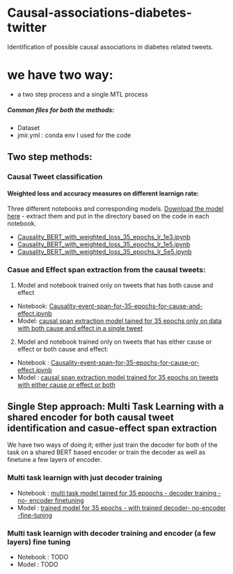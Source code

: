 # Causal-associations-diabetes-twitter



Identification of possible causal associations in diabetes related tweets.

# we have two way: 
 - a two step process and a single MTL process 

##### Common files for both the methods: 
  - Dataset 
  - jmir.yml : conda env I used for the code 


## Two step methods:   

### Causal Tweet classification 
#### Weighted loss and accuracy measures on different learnign rate:  
Three different notebooks and corresponding models. [Download the model here](https://www.dropbox.com/s/3s4iay6fht110tb/finetuned-35-epochs-weighted-class.zip?dl=0) - extract them and put in the directory based on the code in each notebook. 

- [Causality_BERT_with_weighted_loss_35_epochs_lr_1e3.ipynb](https://github.com/WDDS/Causal-associations-diabetes-twitter/blob/main/Causality_BERT_with_weighted_loss_35_epochs_lr_1e3.ipynb)
- [Causality_BERT_with_weighted_loss_35_epochs_lr_1e5.ipynb](https://github.com/WDDS/Causal-associations-diabetes-twitter/blob/main/Causality_BERT_with_weighted_loss_35_epochs_lr_1e5.ipynb)
- [Causality_BERT_with_weighted_loss_35_epochs_lr_5e5.ipynb](https://github.com/WDDS/Causal-associations-diabetes-twitter/blob/main/Causality_BERT_with_weighted_loss_35_epochs_lr_5e5.ipynb)





 ### Casue and Effect span extraction from the causal tweets: 
 
 1. Model and notebook trained only on tweets that has both cause and effect
   - Notebook: [Causality-event-span-for-35-epochs-for-cause-and-effect.ipynb](https://github.com/WDDS/Causal-associations-diabetes-twitter/blob/main/Causality-event-span-for-cause-and-effect.ipynb)     
   - Model: [causal span extraction model tained for 35 epochs only on data with both cause and effect in a single tweet](https://www.dropbox.com/s/i3e4y62km7foav4/finetuned-cause-effect-span-cause-and-effect-35-epochs.pth?dl=0)  

 2. Model and notebook trained only on tweets that has either cause or effect or both cause and effect: 
   - Notebook : [Causality-event-span-for-35-epochs-for-cause-or-effect.ipynb](https://github.com/WDDS/Causal-associations-diabetes-twitter/blob/main/Causality-event-span-for-cause-or-effect.ipynb)  
   - Model : [causal span extraction model trained for 35 epochs on tweets with either cause or effect or both](https://www.dropbox.com/s/qlvt1unck4vycps/finetuned-causal-span-cause-or-effect-35-epochs.pth?dl=0)  

 
 
 
 
 
 
 
 
 ## Single Step approach: Multi Task Learning with a shared encoder for both causal tweet identification and casue-effect span extraction   
 
 We have two ways of doing it; either just train the decoder for both of the task on a shared BERT based encoder or train the decoder as well as finetune a few layers of encoder. 
 
 ### Multi task learnign with just decoder training  
  - Notebook : [multi task model tained for 35 epoochs - decoder training - no- encoder finetuning](https://github.com/WDDS/Causal-associations-diabetes-twitter/blob/main/Causality-Multitask-BERT-decoder-training.ipynb)   
  - Model : [trained model for 35 epochs - with trained decoder- no-encoder -fine-tuning](https://www.dropbox.com/s/7ar5c6zniywpz5d/finetuned-decoder-multi-task-35-epochs.pth?dl=0)  
 
 ### Multi task learnign with decoder training and encoder (a few layers) fine tuning   
  - Notebook : TODO   
  - Model : TODO  
  




